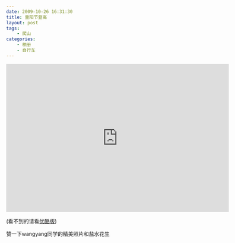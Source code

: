 ```yaml
---
date: 2009-10-26 16:31:30
title: 重阳节登高
layout: post
tags:
    - 爬山
categories:
    - 相册
    - 自行车
---
```

<iframe width="600" height="400" src="http://www.youtube.com/embed/MOQVadavObQ?rel=0" frameborder="0" allowfullscreen></iframe>

(看不到的请看<a href="http://v.youku.com/v_show/id_XMTkyNjc1MTA4.html">优酷版</a>)

赞一下wangyang同学的精美照片和盐水花生
